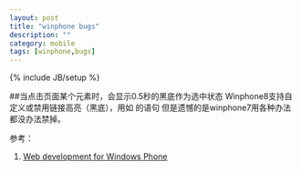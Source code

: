 ```yaml
---
layout: post
title: "winphone bugs"
description: ""
category: mobile
tags: [winphone,bugs]
---
```

{% include JB/setup %}

##当点击页面某个元素时，会显示0.5秒的黑底作为选中状态
Winphone8支持自定义或禁用链接高亮（黑底），用如 <meta name="misapplication-tap-highlight" content="no"/>的语句
但是遗憾的是winphone7用各种办法都没办法禁掉。	 

参考：
1. [Web development for Windows Phone](http://msdn.microsoft.com/en-us/library/windowsphone/develop/ff462082(v=vs.105).aspx)



